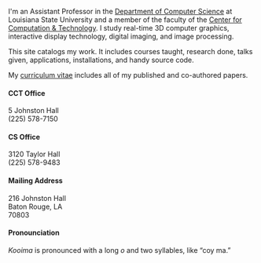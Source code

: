 I'm an Assistant Professor in the [Department of Computer Science][csc] at Louisiana State University and a member of the faculty of the [Center for Computation &amp; Technology][cct]. I study real-time 3D computer graphics, interactive display technology, digital imaging, and image processing.

This site catalogs my work. It includes courses taught, research done, talks given, applications, installations, and handy source code.

My [curriculum vitae][cv] includes all of my published and co-authored papers.

#### CCT Office

5 Johnston Hall  
(225) 578-7150  

#### CS Office

3120 Taylor Hall  
(225) 578-9483

#### Mailing Address

216 Johnston Hall  
Baton Rouge, LA  
70803

#### Pronounciation

*Kooima* is pronounced with a long *o* and two syllables, like &ldquo;coy ma.&rdquo;

[csc]: http://csc.lsu.edu/
[lsu]: http://www.lsu.edu/
[cct]: http://www.cct.lsu.edu/
[cv]:  pdfs/Kooima-CV.pdf
